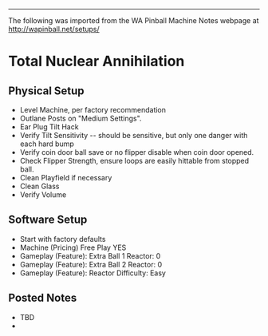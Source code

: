 ***
The following was imported from the WA Pinball Machine Notes webpage at http://wapinball.net/setups/
# Total Nuclear Annihilation
## Physical Setup
-   Level Machine, per factory recommendation
-   Outlane Posts on "Medium Settings".
-   Ear Plug Tilt Hack
-   Verify Tilt Sensitivity -- should be sensitive, but only one danger with each hard bump
-   Verify coin door ball save or no flipper disable when coin door opened.
-   Check Flipper Strength, ensure loops are easily hittable from stopped ball.
-   Clean Playfield if necessary
-   Clean Glass
-   Verify Volume
## Software Setup
-   Start with factory defaults
-   Machine (Pricing) Free Play YES
-   Gameplay (Feature): Extra Ball 1 Reactor: 0
-   Gameplay (Feature): Extra Ball 2 Reactor: 0
-   Gameplay (Feature): Reactor Difficulty: Easy
## Posted Notes
-   TBD
-   
